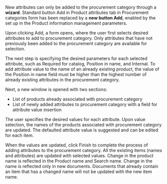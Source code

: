 New attributes can only be added to the procurement category through a **wizard**. Standard button Add in Product attributes tab in Procurement categories form has been replaced by a **new button Add**, enabled by the set up in the Product information management parameters. 

Upon clicking Add, a form opens, where the user first selects desired attributes to add to procurement category. Only attributes that have not previously been added to the procurement category are available for selection. 
 
The next step is specifying the desired parameters for each selected attribute, such as Required for catalog, Position in name, and Internal. To add attribute value to the name of an already existing product, the value of the Position in name field must be higher than the highest number of already existing attributes in the procurement category. 
 
Next, a new window is opened with two sections:
- List of products already associated with procurement category
- List of newly added attributes to procurement category with a field for attribute value insertion 
 
The user specifies the desired values for each attribute. Upon value selection, the names of the products associated with procurement category are updated. The defaulted attribute value is suggested and can be edited for each item. 

When the values are updated, click Finish to complete the process of adding attributes to the procurement category. All the existing items (names and attributes) are updated with selected values. Change in the product name is reflected in the Product name and Search name. Change in the name is reflected only in new documents. Documents that already contain an item that has a changed name will not be updated with the new item name.